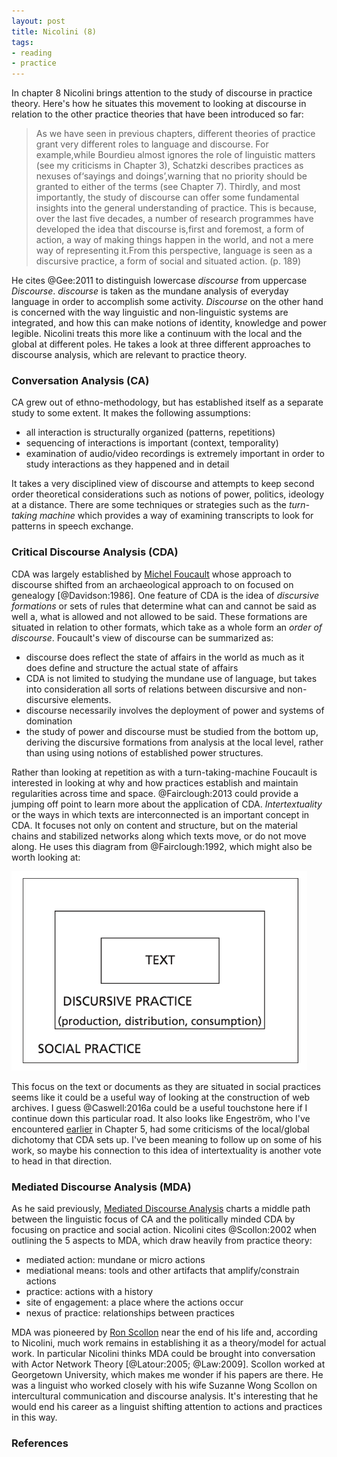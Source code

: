 ```yaml
---
layout: post
title: Nicolini (8)
tags:
- reading
- practice
---
```



In chapter 8 Nicolini brings attention to the study of discourse in practice
theory. Here's how he situates this movement to looking at discourse in relation
to the other practice theories that have been introduced so far:

> As we have seen in previous chapters, different theories of practice grant
> very different roles to language and discourse. For example,while Bourdieu
> almost ignores the role of linguistic matters (see my criticisms in Chapter
> 3), Schatzki describes practices as nexuses of‘sayings and doings’,warning
> that no priority should be granted to either of the terms (see Chapter 7).
> Thirdly, and most importantly, the study of discourse can offer some
> fundamental insights into the general understanding of practice. This is
> because, over the last five decades, a number of research programmes have
> developed the idea that discourse is,first and foremost, a form of action, a
> way of making things happen in the world, and not a mere way of representing
> it.From this perspective, language is seen as a discursive practice, a form of
> social and situated action. (p. 189)

He cites @Gee:2011 to distinguish lowercase *discourse* from uppercase
*Discourse*. *discourse* is taken as the mundane analysis of everyday language
in order to accomplish some activity. *Discourse* on the other hand is concerned
with the way linguistic and non-linguistic systems are integrated, and how this
can make notions of identity, knowledge and power legible. Nicolini treats this
more like a continuum with the local and the global at different poles. He takes
a look at three different approaches to discourse analysis, which are relevant
to practice theory.

### Conversation Analysis (CA)

CA grew out of ethno-methodology, but has established itself as a separate study
to some extent. It makes the following assumptions:

* all interaction is structurally organized (patterns, repetitions)
* sequencing of interactions is important (context, temporality)
* examination of audio/video recordings is extremely important in order to
  study interactions as they happened and in detail

It takes a very disciplined view of discourse and attempts to keep second order
theoretical considerations such as notions of power, politics, ideology at a
distance. There are some techniques or strategies such as the *turn-taking
machine* which provides a way of examining transcripts to look for patterns in
speech exchange.

### Critical Discourse Analysis (CDA)

CDA was largely established by [Michel Foucault] whose approach to discourse
shifted from an archaeological approach to on focused on genealogy
[@Davidson:1986]. One feature of CDA is the idea of *discursive formations* or
sets of rules that determine what can and cannot be said as well a, what is
allowed and not allowed to be said. These formations are situated in relation to
other formats, which take as a whole form an *order of discourse*. Foucault's
view of discourse can be summarized as:

* discourse does reflect the state of affairs in the world as much as it does
  define and structure the actual state of affairs
* CDA is not limited to studying the mundane use of language, but takes into
  consideration all sorts of relations between discursive and non-discursive
  elements. 
* discourse necessarily involves the deployment of power and systems of
  domination
* the study of power and discourse must be studied from the bottom up, deriving
  the discursive formations from analysis at the local level, rather than using   using notions of established power structures.

Rather than looking at repetition as with a turn-taking-machine Foucault is
interested in looking at why and how practices establish and maintain
regularities across time and space. @Fairclough:2013 could provide a jumping off
point to learn more about the application of CDA. *Intertextuality* or the ways
in which texts are interconnected is an important concept in CDA. It focuses not
only on content and structure, but on the material chains and stabilized
networks along which texts move, or do not move along. He uses this diagram from
@Fairclough:1992, which might also be worth looking at:

<div class="text-center">
  <img class="img-responsive" src="/images/discourse.png">
</div>

This focus on the text or documents as they are situated in social practices 
seems like it could be a useful way of looking at the construction of web 
archives. I guess @Caswell:2016a could be a useful touchstone here if I continue
down this particular road. It also looks like Engeström, who I've encountered
[earlier] in Chapter 5, had some criticisms of the local/global dichotomy that
CDA sets up. I've been meaning to follow up on some of his work, so maybe his
connection to this idea of intertextuality is another vote to head in that 
direction.

### Mediated Discourse Analysis (MDA)

As he said previously, [Mediated Discourse Analysis] charts a middle path
between the linguistic focus of CA and the politically minded CDA by focusing on
practice and social action.  Nicolini cites @Scollon:2002 when outlining the 5
aspects to MDA, which draw heavily from practice theory:

* mediated action: mundane or micro actions
* mediational means: tools and other artifacts that amplify/constrain actions
* practice: actions with a history
* site of engagement: a place where the actions occur
* nexus of practice: relationships between practices

MDA was pioneered by [Ron Scollon] near the end of his life and, according to
Nicolini, much work remains in establishing it as a theory/model for actual
work. In particular Nicolini thinks MDA could be brought into conversation with
Actor Network Theory [@Latour:2005; @Law:2009]. Scollon worked at Georgetown
University, which makes me wonder if his papers are there. He was a linguist who
worked closely with his wife Suzanne Wong Scollon on intercultural communication
and discourse analysis.  It's interesting that he would end his career as a
linguist shifting attention to actions and practices in this way.

### References

[Michel Foucault]: https://en.wikipedia.org/wiki/Michel_Foucault
[earlier]: http://inkdroid.org/2016/09/23/nicolini-5/
[Ron Scollon]: https://en.wikipedia.org/wiki/Ron_Scollon
[Mediated Discourse Analysis]: https://en.wikipedia.org/wiki/Mediated_discourse_analysis]
